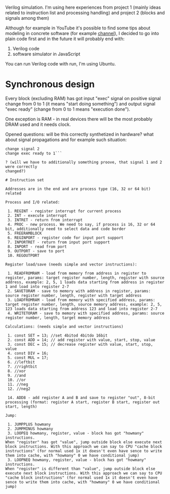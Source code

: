 Verilog simulation. I'm using here experiences from project 1 (mainly ideas related
to instruction list and processing handling) and project 2 (blocks and signals among them)

Although for example in YouTube it's possible to find some tips about modeling in
concrete software (for example [channel](https://www.youtube.com/playlist?list=PLilenfQGj6CEG6iZ4TQJ10PI7pCWsy1AO)),
I decided to go into plain code first and in the future it will probably end with:

1. Verilog code
2. software simulator in JavaScript

You can run Verilog code with run, I'm using Ubuntu.

# Synchronous design
Every block (excluding RAM) has got input "exec" signal on positive signal change
from 0 to 1 (it means "start doing something") and output signal "exec ready"
(change from 0 to 1 means "execution done").

One exception is RAM - in real devices there will be the most probably DRAM
used and it needs clock.

Opened questions: will be this correctly synthetized in hardware? what about signal
propagations and for example such situation:

```change signal 1
change signal 2
change exec ready to 1```

? (will we have to additionally something proove, that signal 1 and 2 were correctly
changed?)

# Instruction set

Addresses are in the end and are process type (16, 32 or 64 bit) related

Process and I/O related:

 1. REGINT - register interrupt for current process
 2. INT - execute interrupt
 3. INTRET - return from interrupt
 4. PROC - new process. We need to say, if process is 16, 32 or 64 bit, additionally need to select data and code border
 5. FREERAMBLOCK
 6. REGINPORT - register code for input port support
 7. INPORTRET - return from input port support
 8. INPORT - read from port
 9. OUTPORT - save to port
 10. REGOUTPORT

Register load/save (needs simple and vector instructions):

 1. READFROMRAM - load from memory from address in register to register, params: target register number, length, register with source address, example: 2, 5, 1 loads data starting from address in register 1 and load into register 2-7
 2. SAVETORAM - save to memory with address in register, params: source register number, length, register with target address
 3. LOADFROMRAM - load from memory with specified address, params: target register number, length, source memory address, example: 2, 5, 123 loads data starting from address 123 and load into register 2-7
 4. WRITETORAM - save to memory with specified address, params: source register number, length, target memory address

Calculations: (needs simple and vector instructions)

 1. const SET = 13; //set 4bitod 4bitdo 16bit
 2. const ADD = 14; // add register with value, start, stop, value
 3. const DEC = 15; // decrease register with value, start, stop, value
 4. const DIV = 16;
 5. const MUL = 17;
 6. //leftbit
 7. //rightbit
 8. //xor
 9. //and
 10. //or
 11. //neg
 12. //neg2
 
 14. ADD8 - add register A and B and save to register "out", 8-bit processing (format: register A start, register B start, register out start, length)

Jump:

 1. JUMPPLUS howmany
 2. JUMPMINUS howmany
 3. LOOPEQ howmany, register, value - block has got "howmany" instructions. 
When "register" has got "value", jump outside block else execute next block instructions. With this approach we can say to CPU "cache block instructions" (for normal used 1x it doesn't even have sence to write them into cache, with "howmany" 0 we have conditional jump)
 3. LOOPNEQ howmany, register, value - block has got "howmany" instructions. 
When "register" is different than "value", jump outside block else execute next block instructions. With this approach we can say to CPU "cache block instructions" (for normal used 1x it doesn't even have sence to write them into cache, with "howmany" 0 we have conditional jump)
